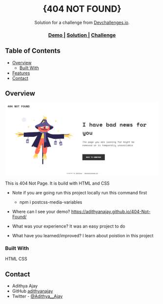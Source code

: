 <!-- Please update value in the {}  -->

<h1 align="center">{404 NOT FOUND}</h1>

<div align="center">
   Solution for a challenge from  <a href="http://devchallenges.io" target="_blank">Devchallenges.io</a>.
</div>

<div align="center">
  <h3>
    <a href="https://{adithyanajay.github.io/404-Not-Found/ }">
      Demo
    </a>
    <span> | </span>
    <a href="https://github.com/adithyanajay/404-Not-Found">
      Solution
    </a>
    <span> | </span>
    <a href="https://devchallenges.io/challenges/wBunSb7FPrIepJZAg0sY">
      Challenge
    </a>
  </h3>
</div>

<!-- TABLE OF CONTENTS -->

## Table of Contents

- [Overview](#overview)
  - [Built With](#built-with)
- [Features](#features)
- [Contact](#contact)


<!-- OVERVIEW -->

## Overview

![screenshot](https://github.com/adithyanajay/404-Not-Found/blob/master/Screenshots/1.png)

This is 404 Not Page. It is build with HTML and CSS
- Note
  if you are going run this project locally 
  run this command first
  - npm i postcss-media-variables



- Where can I see your demo?
  https://adithyanajay.github.io/404-Not-Found/ 

- What was your experience?
  It was an easy project to do 

- What have you learned/improved?
  I learn about poistion in this project


### Built With

<!-- This section should list any major frameworks that you built your project using. Here are a few examples.-->

HTML
CSS


## Contact

- Adithya Ajay
- GitHub [adithyanajay](https://github.com/adithyanajay)
- Twitter - [@Adithya__Ajay](https://www.twitter.com/Adithya__Ajay)
